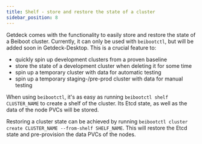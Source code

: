 ```yaml
---
title: Shelf - store and restore the state of a cluster
sidebar_position: 8
---
```

Getdeck comes with the functionality to easily store and restore the state of a Beiboot cluster. Currently, it can only
be used with `beibootctl`, but will be added soon in Getdeck-Desktop. This is a crucial feature to:
- quickly spin up development clusters from a proven baseline
- store the state of a development cluster when deleting it for some time
- spin up a temporary cluster with data for automatic testing
- spin up a temporary staging-/pre-prod cluster with data for manual testing

When using `beibootctl`, it's as easy as running `beibootctl shelf CLUSTER_NAME` to create a shelf of the cluster. Its
Etcd state, as well as the data of the node PVCs will be stored.

Restoring a cluster state can be achieved by running `beibootctl cluster create CLUSTER_NAME --from-shelf SHELF_NAME`. 
This will restore the Etcd state and pre-provision the data PVCs of the nodes.
